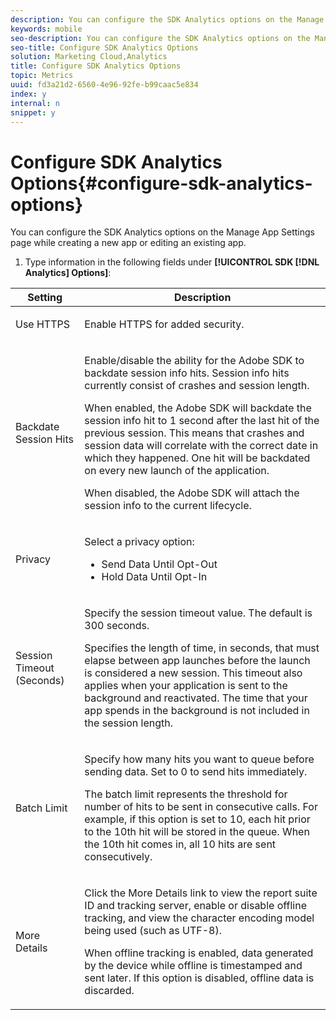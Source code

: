 ```yaml
---
description: You can configure the SDK Analytics options on the Manage App Settings page while creating a new app or editing an existing app.
keywords: mobile
seo-description: You can configure the SDK Analytics options on the Manage App Settings page while creating a new app or editing an existing app.
seo-title: Configure SDK Analytics Options
solution: Marketing Cloud,Analytics
title: Configure SDK Analytics Options
topic: Metrics
uuid: fd3a21d2-6560-4e96-92fe-b99caac5e834
index: y
internal: n
snippet: y
---
```


# Configure SDK Analytics Options{#configure-sdk-analytics-options}

You can configure the SDK Analytics options on the Manage App Settings page while creating a new app or editing an existing app.

1. Type information in the following fields under **[!UICONTROL SDK [!DNL Analytics] Options]**:

<table id="table_6322AFB146394596AB21D544436E47DF"> 
 <thead> 
  <tr> 
   <th colname="col1" class="entry"> Setting </th> 
   <th colname="col2" class="entry"> Description </th> 
  </tr> 
 </thead>
 <tbody> 
  <tr> 
   <td colname="col1"> <p><span class="uicontrol"> Use HTTPS</span> </p> </td> 
   <td colname="col2"> <p>Enable HTTPS for added security. </p> </td> 
  </tr> 
  <tr> 
   <td colname="col1"> <p><span class="uicontrol"> Backdate Session Hits </span> </p> </td> 
   <td colname="col2"> <p> Enable/disable the ability for the Adobe SDK to backdate session info hits. Session info hits currently consist of crashes and session length. </p> <p> When enabled, the Adobe SDK will backdate the session info hit to 1 second after the last hit of the previous session. This means that crashes and session data will correlate with the correct date in which they happened. One hit will be backdated on every new launch of the application. </p> <p> When disabled, the Adobe SDK will attach the session info to the current lifecycle. </p> </td> 
  </tr> 
  <tr> 
   <td colname="col1"> <p><span class="uicontrol"> Privacy </span> </p> </td> 
   <td colname="col2"> <p>Select a privacy option: </p> 
    <ul id="ul_EC07C36AC06F4F378DC53F254C720847"> 
     <li id="li_56FE1EE0445D4DE5927DD94FDF3851B1"><span class="uicontrol"> Send Data Until Opt-Out </span> </li> 
     <li id="li_B0E632E9EEA349E4ADC4F974D6A13455"><span class="uicontrol"> Hold Data Until Opt-In </span> </li> 
    </ul> </td> 
  </tr> 
  <tr> 
   <td colname="col1"> <p><span class="uicontrol"> Session Timeout (Seconds) </span> </p> </td> 
   <td colname="col2"> <p>Specify the session timeout value. The default is 300 seconds. </p> <p>Specifies the length of time, in seconds, that must elapse between app launches before the launch is considered a new session. This timeout also applies when your application is sent to the background and reactivated. The time that your app spends in the background is not included in the session length. </p> </td> 
  </tr> 
  <tr> 
   <td colname="col1"> <p><span class="uicontrol"> Batch Limit</span> </p> </td> 
   <td colname="col2"> <p>Specify how many hits you want to queue before sending data. Set to 0 to send hits immediately. </p> <p>The batch limit represents the threshold for number of hits to be sent in consecutive calls. For example, if this option is set to 10, each hit prior to the 10th hit will be stored in the queue. When the 10th hit comes in, all 10 hits are sent consecutively. </p> </td> 
  </tr> 
  <tr> 
   <td colname="col1"> <p><span class="uicontrol"> More Details</span> </p> </td> 
   <td colname="col2"> <p>Click the <span class="uicontrol"> More Details</span> link to view the report suite ID and tracking server, enable or disable offline tracking, and view the character encoding model being used (such as UTF-8). </p> <p>When offline tracking is enabled, data generated by the device while offline is timestamped and sent later. If this option is disabled, offline data is discarded. </p> </td> 
  </tr> 
 </tbody> 
</table>

